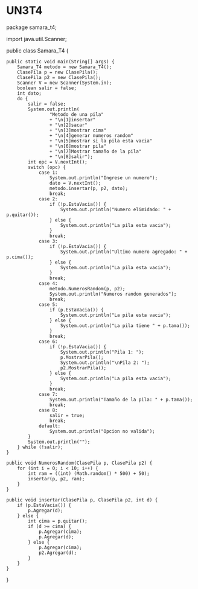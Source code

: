 # UN3T4
package samara_t4;

import java.util.Scanner;

public class Samara_T4 {

    public static void main(String[] args) {
        Samara_T4 metodo = new Samara_T4();
        ClasePila p = new ClasePila();
        ClasePila p2 = new ClasePila();
        Scanner V = new Scanner(System.in);
        boolean salir = false;
        int dato;
        do {
            salir = false;
            System.out.println(
                    "Metodo de una pila"
                    + "\n[1]insertar"
                    + "\n[2]sacar"
                    + "\n[3]mostrar cima"
                    + "\n[4]generar numeros random"
                    + "\n[5]mostrar si la pila esta vacia"
                    + "\n[6]mostrar pila"
                    + "\n[7]Mostrar tamaño de la pila"
                    + "\n[8]salir");
            int opc = V.nextInt();
            switch (opc) {
                case 1:
                    System.out.println("Ingrese un numero");
                    dato = V.nextInt();
                    metodo.insertar(p, p2, dato);
                    break;
                case 2:
                    if (!p.EstaVacia()) {
                        System.out.println("Numero elimidado: " + p.quitar());
                    } else {
                        System.out.println("La pila esta vacia");
                    }
                    break;
                case 3:
                    if (!p.EstaVacia()) {
                        System.out.println("Ultimo numero agregado: " + p.cima());
                    } else {
                        System.out.println("La pila esta vacia");
                    }
                    break;
                case 4:
                    metodo.NumerosRandom(p, p2);
                    System.out.println("Numeros random generados");
                    break;
                case 5:
                    if (p.EstaVacia()) {
                        System.out.println("La pila esta vacia");
                    } else {
                        System.out.println("La pila tiene " + p.tama());
                    }
                    break;
                case 6:
                    if (!p.EstaVacia()) {
                        System.out.println("Pila 1: ");
                        p.MostrarPila();
                        System.out.println("\nPila 2: ");
                        p2.MostrarPila();
                    } else {
                        System.out.println("La pila esta vacia");
                    }
                    break;
                case 7:
                    System.out.println("Tamaño de la pila: " + p.tama());
                    break;
                case 8:
                    salir = true;
                    break;
                default:
                    System.out.println("Opcion no valida");
            }
            System.out.println("");
        } while (!salir);
    }

    public void NumerosRandom(ClasePila p, ClasePila p2) {
        for (int i = 0; i < 10; i++) {
            int ram = ((int) (Math.random() * 500) + 50);
            insertar(p, p2, ram);
        }
    }

    public void insertar(ClasePila p, ClasePila p2, int d) {
        if (p.EstaVacia()) {
            p.Agregar(d);
        } else {
            int cima = p.quitar();
            if (d >= cima) {
                p.Agregar(cima);
                p.Agregar(d);
            } else {
                p.Agregar(cima);
                p2.Agregar(d);
            }
        }
    }
}
